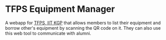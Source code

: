 # TFPS Equipment Manager

A webapp for [TFPS, IIT KGP](http://www.tfps.iitkgp.ac.in/) that allows members to list their equipment and borrow other's equipment by scanning the QR code on it. They can also use this web tool to communicate with alumni.
